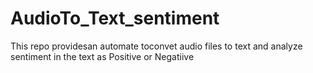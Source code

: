 # AudioTo_Text_sentiment
This repo providesan automate toconvet audio files to text and analyze sentiment in the text as Positive or Negatiive
